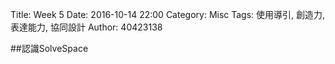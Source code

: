 Title: Week 5
Date: 2016-10-14 22:00
Category: Misc
Tags: 使用導引, 創造力, 表達能力, 協同設計
Author: 40423138

<p>##認識SolveSpace<p>

